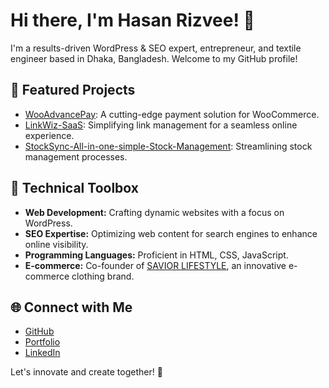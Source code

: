 # Hi there, I'm Hasan Rizvee! 👋

I'm a results-driven WordPress & SEO expert, entrepreneur, and textile engineer based in Dhaka, Bangladesh. Welcome to my GitHub profile!

## 🚀 Featured Projects

- [WooAdvancePay](https://github.com/rizvee/WooAdvancePay): A cutting-edge payment solution for WooCommerce.
- [LinkWiz-SaaS](https://github.com/rizvee/LinkWiz-SaaS): Simplifying link management for a seamless online experience.
- [StockSync-All-in-one-simple-Stock-Management](https://github.com/rizvee/StockSync-All-in-one-simple-Stock-Management): Streamlining stock management processes.


## 🔧 Technical Toolbox

- **Web Development:** Crafting dynamic websites with a focus on WordPress.
- **SEO Expertise:** Optimizing web content for search engines to enhance online visibility.
- **Programming Languages:** Proficient in HTML, CSS, JavaScript.
- **E-commerce:** Co-founder of [SAVIOR LIFESTYLE](https://saviorlifestyle.com), an innovative e-commerce clothing brand.

## 🌐 Connect with Me

- [GitHub](http://github.com/rizvee)
- [Portfolio](https://rizvee.github.io)
- [LinkedIn](linkedin.com/in/hasanrizvee) <!-- Add your LinkedIn profile link here -->


Let's innovate and create together! 🚀
